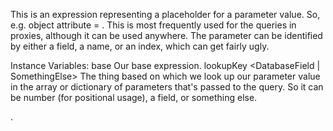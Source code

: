 This is an expression representing a placeholder for a parameter value. So, e.g. object attribute = <parameter for field OWNER_ID>. This is most frequently used for the queries in proxies, although it can be used anywhere. The parameter can be identified by either a field, a name, or an index, which can get fairly ugly.

Instance Variables:
	base	<GlorpExpression>	Our base expression.
	lookupKey	<DatabaseField | SomethingElse>	The thing based on which we look up our parameter value in the array or dictionary of parameters that's passed to the query. So it can be number (for positional usage), a field, or something else.

. 